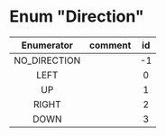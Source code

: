 # Enum "Direction"
|Enumerator|comment|id|
|:--:|:--:|:--:|
| NO_DIRECTION |  | -1 |
| LEFT |  | 0 |
| UP |  | 1 |
| RIGHT |  | 2 |
| DOWN |  | 3 |